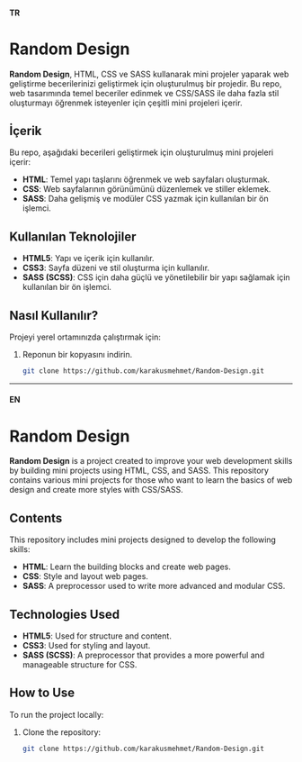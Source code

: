 #### TR
# Random Design

**Random Design**, HTML, CSS ve SASS kullanarak mini projeler yaparak web geliştirme becerilerinizi geliştirmek için oluşturulmuş bir projedir. Bu repo, web tasarımında temel beceriler edinmek ve CSS/SASS ile daha fazla stil oluşturmayı öğrenmek isteyenler için çeşitli mini projeleri içerir.

## İçerik

Bu repo, aşağıdaki becerileri geliştirmek için oluşturulmuş mini projeleri içerir:

- **HTML**: Temel yapı taşlarını öğrenmek ve web sayfaları oluşturmak.
- **CSS**: Web sayfalarının görünümünü düzenlemek ve stiller eklemek.
- **SASS**: Daha gelişmiş ve modüler CSS yazmak için kullanılan bir ön işlemci.

## Kullanılan Teknolojiler

- **HTML5**: Yapı ve içerik için kullanılır.
- **CSS3**: Sayfa düzeni ve stil oluşturma için kullanılır.
- **SASS (SCSS)**: CSS için daha güçlü ve yönetilebilir bir yapı sağlamak için kullanılan bir ön işlemci.

## Nasıl Kullanılır?

Projeyi yerel ortamınızda çalıştırmak için:

1. Reponun bir kopyasını indirin.
   ```bash
   git clone https://github.com/karakusmehmet/Random-Design.git
---
#### EN
# Random Design

**Random Design** is a project created to improve your web development skills by building mini projects using HTML, CSS, and SASS. This repository contains various mini projects for those who want to learn the basics of web design and create more styles with CSS/SASS.

## Contents

This repository includes mini projects designed to develop the following skills:

- **HTML**: Learn the building blocks and create web pages.
- **CSS**: Style and layout web pages.
- **SASS**: A preprocessor used to write more advanced and modular CSS.

## Technologies Used

- **HTML5**: Used for structure and content.
- **CSS3**: Used for styling and layout.
- **SASS (SCSS)**: A preprocessor that provides a more powerful and manageable structure for CSS.

## How to Use

To run the project locally:

1. Clone the repository:
   ```bash
   git clone https://github.com/karakusmehmet/Random-Design.git
